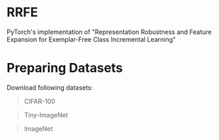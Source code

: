 # RRFE
PyTorch's implementation of "Representation Robustness and Feature Expansion for Exemplar-Free Class Incremental Learning"

# Preparing Datasets
Download following datasets:
> CIFAR-100

> Tiny-ImageNet

> ImageNet

